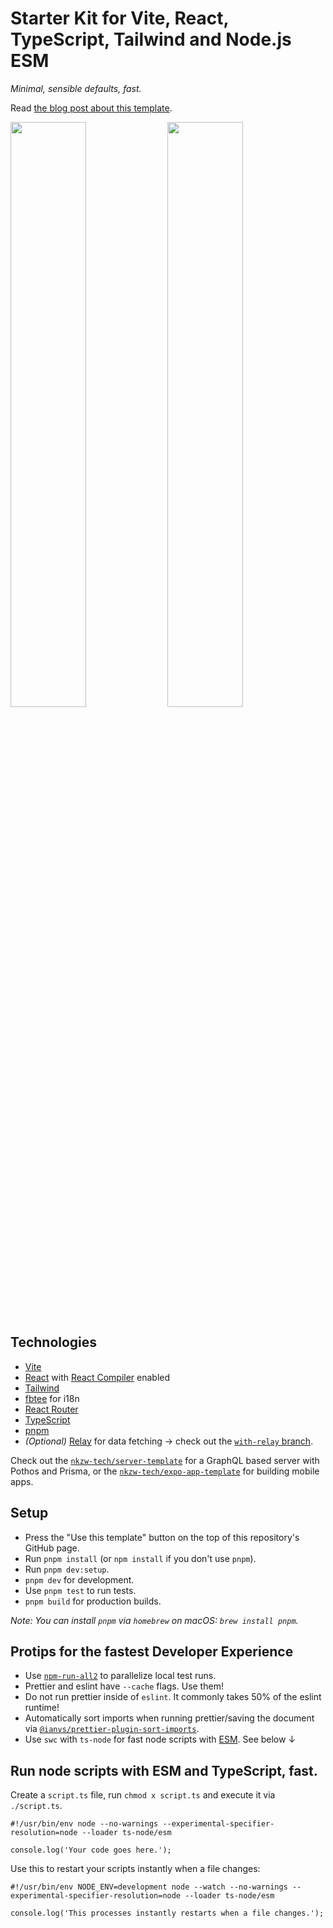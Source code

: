 # Starter Kit for Vite, React, TypeScript, Tailwind and Node.js ESM

_Minimal, sensible defaults, fast._

Read [the blog post about this template](https://cpojer.net/posts/fastest-frontend-tooling-in-2022).

<img src="https://github.com/user-attachments/assets/9a19ed15-1fcd-447e-bcd9-b1d9f7902555"  width="49%" />
<img src="https://github.com/user-attachments/assets/6ec7a315-5650-4d46-aedf-82b7c16f52ae"  width="49%" />

## Technologies

- [Vite](https://vitejs.dev/)
- [React](https://reactjs.org/) with [React Compiler](https://react.dev/learn/react-compiler) enabled
- [Tailwind](https://tailwindcss.com/)
- [fbtee](https://github.com/nkzw-tech/fbtee) for i18n
- [React Router](https://reactrouter.com/)
- [TypeScript](https://www.typescriptlang.org)
- [pnpm](https://pnpm.io/)
- _(Optional)_ [Relay](https://relay.dev/) for data fetching -> check out the [`with-relay` branch](https://github.com/nkzw-tech/web-app-template/tree/with-relay).

Check out the [`nkzw-tech/server-template`](https://github.com/nkzw-tech/server-template) for a GraphQL based server with Pothos and Prisma, or the [`nkzw-tech/expo-app-template`](https://github.com/nkzw-tech/expo-app-template) for building mobile apps.

## Setup

- Press the "Use this template" button on the top of this repository's GitHub page.
- Run `pnpm install` (or `npm install` if you don't use `pnpm`).
- Run `pnpm dev:setup`.
- `pnpm dev` for development.
- Use `pnpm test` to run tests.
- `pnpm build` for production builds.

_Note: You can install `pnpm` via `homebrew` on macOS: `brew install pnpm`._

## Protips for the fastest Developer Experience

- Use [`npm-run-all2`](https://github.com/bcomnes/npm-run-all2) to parallelize local test runs.
- Prettier and eslint have `--cache` flags. Use them!
- Do not run prettier inside of `eslint`. It commonly takes 50% of the eslint runtime!
- Automatically sort imports when running prettier/saving the document via [`@ianvs/prettier-plugin-sort-imports`](https://github.com/ianvs/prettier-plugin-sort-imports).
- Use `swc` with `ts-node` for fast node scripts with [ESM](https://hacks.mozilla.org/2018/03/es-modules-a-cartoon-deep-dive/). See below ↓

## Run node scripts with ESM and TypeScript, fast.

Create a `script.ts` file, run `chmod x script.ts` and execute it via `./script.ts`.

```
#!/usr/bin/env node --no-warnings --experimental-specifier-resolution=node --loader ts-node/esm

console.log('Your code goes here.');
```

Use this to restart your scripts instantly when a file changes:

```
#!/usr/bin/env NODE_ENV=development node --watch --no-warnings --experimental-specifier-resolution=node --loader ts-node/esm

console.log('This processes instantly restarts when a file changes.');
```
